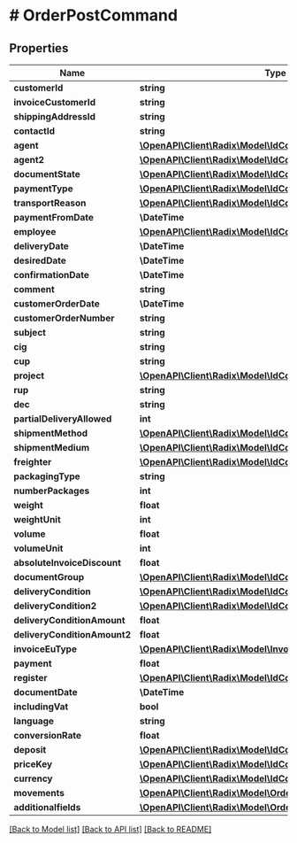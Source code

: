 # # OrderPostCommand

## Properties

Name | Type | Description | Notes
------------ | ------------- | ------------- | -------------
**customerId** | **string** |  | [optional]
**invoiceCustomerId** | **string** |  | [optional]
**shippingAddressId** | **string** |  | [optional]
**contactId** | **string** |  | [optional]
**agent** | [**\OpenAPI\Client\Radix\Model\IdCode**](IdCode.md) |  | [optional]
**agent2** | [**\OpenAPI\Client\Radix\Model\IdCode**](IdCode.md) |  | [optional]
**documentState** | [**\OpenAPI\Client\Radix\Model\IdCode**](IdCode.md) |  | [optional]
**paymentType** | [**\OpenAPI\Client\Radix\Model\IdCode**](IdCode.md) |  | [optional]
**transportReason** | [**\OpenAPI\Client\Radix\Model\IdCode**](IdCode.md) |  | [optional]
**paymentFromDate** | **\DateTime** |  | [optional]
**employee** | [**\OpenAPI\Client\Radix\Model\IdCode**](IdCode.md) |  | [optional]
**deliveryDate** | **\DateTime** |  | [optional]
**desiredDate** | **\DateTime** |  | [optional]
**confirmationDate** | **\DateTime** |  | [optional]
**comment** | **string** |  | [optional]
**customerOrderDate** | **\DateTime** |  | [optional]
**customerOrderNumber** | **string** |  | [optional]
**subject** | **string** |  | [optional]
**cig** | **string** |  | [optional]
**cup** | **string** |  | [optional]
**project** | [**\OpenAPI\Client\Radix\Model\IdCode**](IdCode.md) |  | [optional]
**rup** | **string** |  | [optional]
**dec** | **string** |  | [optional]
**partialDeliveryAllowed** | **int** |  | [optional]
**shipmentMethod** | [**\OpenAPI\Client\Radix\Model\IdCode**](IdCode.md) |  | [optional]
**shipmentMedium** | [**\OpenAPI\Client\Radix\Model\IdCode**](IdCode.md) |  | [optional]
**freighter** | [**\OpenAPI\Client\Radix\Model\IdCode**](IdCode.md) |  | [optional]
**packagingType** | **string** |  | [optional]
**numberPackages** | **int** |  | [optional]
**weight** | **float** |  | [optional]
**weightUnit** | **int** |  | [optional]
**volume** | **float** |  | [optional]
**volumeUnit** | **int** |  | [optional]
**absoluteInvoiceDiscount** | **float** |  | [optional]
**documentGroup** | [**\OpenAPI\Client\Radix\Model\IdCode**](IdCode.md) |  | [optional]
**deliveryCondition** | [**\OpenAPI\Client\Radix\Model\IdCode**](IdCode.md) |  | [optional]
**deliveryCondition2** | [**\OpenAPI\Client\Radix\Model\IdCode**](IdCode.md) |  | [optional]
**deliveryConditionAmount** | **float** |  | [optional]
**deliveryConditionAmount2** | **float** |  | [optional]
**invoiceEuType** | [**\OpenAPI\Client\Radix\Model\InvoiceEUType**](InvoiceEUType.md) |  | [optional]
**payment** | **float** |  | [optional]
**register** | [**\OpenAPI\Client\Radix\Model\IdCode**](IdCode.md) |  | [optional]
**documentDate** | **\DateTime** |  | [optional]
**includingVat** | **bool** |  | [optional]
**language** | **string** |  | [optional]
**conversionRate** | **float** |  | [optional]
**deposit** | [**\OpenAPI\Client\Radix\Model\IdCode**](IdCode.md) |  | [optional]
**priceKey** | [**\OpenAPI\Client\Radix\Model\IdCode**](IdCode.md) |  | [optional]
**currency** | [**\OpenAPI\Client\Radix\Model\IdCode**](IdCode.md) |  | [optional]
**movements** | [**\OpenAPI\Client\Radix\Model\OrderMovementPostCommand[]**](OrderMovementPostCommand.md) |  | [optional]
**additionalfields** | [**\OpenAPI\Client\Radix\Model\OrderAdditionalField[]**](OrderAdditionalField.md) |  | [optional]

[[Back to Model list]](../../README.md#models) [[Back to API list]](../../README.md#endpoints) [[Back to README]](../../README.md)
